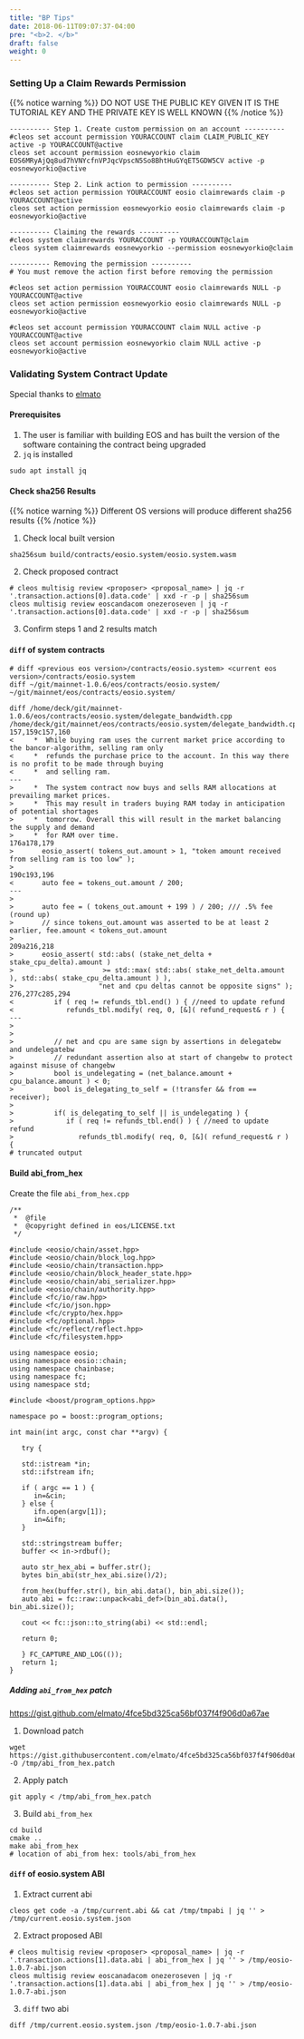 ```yaml
---
title: "BP Tips"
date: 2018-06-11T09:07:37-04:00
pre: "<b>2. </b>"
draft: false
weight: 0
---
```


### Setting Up a Claim Rewards Permission

{{% notice warning %}}
DO NOT USE THE PUBLIC KEY GIVEN IT IS THE TUTORIAL KEY AND THE PRIVATE KEY IS WELL KNOWN
{{% /notice %}}


```
---------- Step 1. Create custom permission on an account ----------
#cleos set account permission YOURACCOUNT claim CLAIM_PUBLIC_KEY active -p YOURACCOUNT@active
cleos set account permission eosnewyorkio claim EOS6MRyAjQq8ud7hVNYcfnVPJqcVpscN5So8BhtHuGYqET5GDW5CV active -p eosnewyorkio@active

---------- Step 2. Link action to permission ----------
#cleos set action permission YOURACCOUNT eosio claimrewards claim -p YOURACCOUNT@active
cleos set action permission eosnewyorkio eosio claimrewards claim -p eosnewyorkio@active

---------- Claiming the rewards ----------
#cleos system claimrewards YOURACCOUNT -p YOURACCOUNT@claim
cleos system claimrewards eosnewyorkio --permission eosnewyorkio@claim

---------- Removing the permission ----------
# You must remove the action first before removing the permission

#cleos set action permission YOURACCOUNT eosio claimrewards NULL -p YOURACCOUNT@active
cleos set action permission eosnewyorkio eosio claimrewards NULL -p eosnewyorkio@active

#cleos set account permission YOURACCOUNT claim NULL active -p YOURACCOUNT@active
cleos set account permission eosnewyorkio claim NULL active -p eosnewyorkio@active
```

### Validating System Contract Update

Special thanks to [elmato](https://gist.github.com/elmato/8423b697b94dc0e816a10e6a33dfd9f2)

#### Prerequisites
1. The user is familiar with building EOS and has built the version of the software containing the contract being upgraded
2. `jq` is installed 
```
sudo apt install jq
``` 

#### Check sha256 Results
{{% notice warning %}}
Different OS versions will produce different sha256 results
{{% /notice %}}

1. Check local built version
```
sha256sum build/contracts/eosio.system/eosio.system.wasm
```

2. Check proposed contract 
```
# cleos multisig review <proposer> <proposal_name> | jq -r '.transaction.actions[0].data.code' | xxd -r -p | sha256sum
cleos multisig review eoscandacom onezeroseven | jq -r '.transaction.actions[0].data.code' | xxd -r -p | sha256sum
```

3. Confirm steps 1 and 2 results match

#### `diff` of system contracts
```
# diff <previous eos version>/contracts/eosio.system> <current eos version>/contracts/eosio.system
diff ~/git/mainnet-1.0.6/eos/contracts/eosio.system/ ~/git/mainnet/eos/contracts/eosio.system/

diff /home/deck/git/mainnet-1.0.6/eos/contracts/eosio.system/delegate_bandwidth.cpp /home/deck/git/mainnet/eos/contracts/eosio.system/delegate_bandwidth.cpp
157,159c157,160
<     *  While buying ram uses the current market price according to the bancor-algorithm, selling ram only
<     *  refunds the purchase price to the account. In this way there is no profit to be made through buying
<     *  and selling ram.
---
>     *  The system contract now buys and sells RAM allocations at prevailing market prices.
>     *  This may result in traders buying RAM today in anticipation of potential shortages
>     *  tomorrow. Overall this will result in the market balancing the supply and demand
>     *  for RAM over time.
176a178,179
>       eosio_assert( tokens_out.amount > 1, "token amount received from selling ram is too low" );
>
190c193,196
<       auto fee = tokens_out.amount / 200;
---
>
>       auto fee = ( tokens_out.amount + 199 ) / 200; /// .5% fee (round up)
>       // since tokens_out.amount was asserted to be at least 2 earlier, fee.amount < tokens_out.amount
>
209a216,218
>       eosio_assert( std::abs( (stake_net_delta + stake_cpu_delta).amount )
>                      >= std::max( std::abs( stake_net_delta.amount ), std::abs( stake_cpu_delta.amount ) ),
>                     "net and cpu deltas cannot be opposite signs" );
276,277c285,294
<          if ( req != refunds_tbl.end() ) { //need to update refund
<             refunds_tbl.modify( req, 0, [&]( refund_request& r ) {
---
>
>
>          // net and cpu are same sign by assertions in delegatebw and undelegatebw
>          // redundant assertion also at start of changebw to protect against misuse of changebw
>          bool is_undelegating = (net_balance.amount + cpu_balance.amount ) < 0;
>          bool is_delegating_to_self = (!transfer && from == receiver);
>
>          if( is_delegating_to_self || is_undelegating ) {
>             if ( req != refunds_tbl.end() ) { //need to update refund
>                refunds_tbl.modify( req, 0, [&]( refund_request& r ) {
# truncated output
```


#### Build abi_from_hex

Create the file `abi_from_hex.cpp`
```
/**
 *  @file
 *  @copyright defined in eos/LICENSE.txt
 */

#include <eosio/chain/asset.hpp>
#include <eosio/chain/block_log.hpp>
#include <eosio/chain/transaction.hpp>
#include <eosio/chain/block_header_state.hpp>
#include <eosio/chain/abi_serializer.hpp>
#include <eosio/chain/authority.hpp>
#include <fc/io/raw.hpp>
#include <fc/io/json.hpp>
#include <fc/crypto/hex.hpp>
#include <fc/optional.hpp>
#include <fc/reflect/reflect.hpp>
#include <fc/filesystem.hpp>

using namespace eosio;
using namespace eosio::chain;
using namespace chainbase;
using namespace fc;
using namespace std;

#include <boost/program_options.hpp>

namespace po = boost::program_options;

int main(int argc, const char **argv) {

   try {

   std::istream *in;
   std::ifstream ifn;

   if ( argc == 1 ) {
      in=&cin;
   } else {
      ifn.open(argv[1]);
      in=&ifn;
   }

   std::stringstream buffer;
   buffer << in->rdbuf();

   auto str_hex_abi = buffer.str();
   bytes bin_abi(str_hex_abi.size()/2);
   
   from_hex(buffer.str(), bin_abi.data(), bin_abi.size());
   auto abi = fc::raw::unpack<abi_def>(bin_abi.data(), bin_abi.size());
   
   cout << fc::json::to_string(abi) << std::endl;

   return 0;

   } FC_CAPTURE_AND_LOG(());
   return 1;
}
```

##### Adding `abi_from_hex` patch

https://gist.github.com/elmato/4fce5bd325ca56bf037f4f906d0a67ae

1. Download patch
```
wget https://gist.githubusercontent.com/elmato/4fce5bd325ca56bf037f4f906d0a67ae/raw/ab6daf459d64d30cfde09f26120420cf722e7303/abi_from_hex.patch -O /tmp/abi_from_hex.patch
```

2. Apply patch
```
git apply < /tmp/abi_from_hex.patch
```

3. Build `abi_from_hex`
```
cd build
cmake ..
make abi_from_hex
# location of abi_from hex: tools/abi_from_hex
```

#### `diff` of eosio.system ABI

1. Extract current abi
```
cleos get code -a /tmp/current.abi && cat /tmp/tmpabi | jq '' > /tmp/current.eosio.system.json
```

2. Extract proposed ABI
```
# cleos multisig review <proposer> <proposal_name> | jq -r '.transaction.actions[1].data.abi | abi_from_hex | jq '' > /tmp/eosio-1.0.7-abi.json
cleos multisig review eoscanadacom onezeroseven | jq -r '.transaction.actions[1].data.abi | abi_from_hex | jq '' > /tmp/eosio-1.0.7-abi.json
```

3. `diff` two abi
```
diff /tmp/current.eosio.system.json /tmp/eosio-1.0.7-abi.json
```
